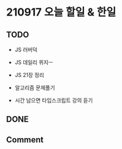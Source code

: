 # 210917 오늘 할일 & 한일

## TODO

- JS 러버덕

- JS 데일리 퀴지ㅡ

- JS 21장 정리

- 알고리즘 문제풀기

- 시간 남으면 타입스크립트 강의 듣기

## DONE

## Comment
